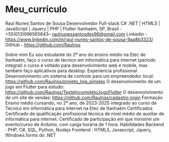 # Meu_curriculo
Raul Nunes Santos de Sousa
Desenvolvedor Full-stack C# .NET | HTML5 | JavaScript | Jquery | PHP | Flutter
Itanhaém, SP, Brasil - +55(013)996565643– raulnunessantosdes96@gmail.com
Linkedin - https://www.linkedin.com/in/raul-nunes-santos-de-sousa-9aa8b3323/ GitHub - https://github.com/Raulnss

Sobre mim
Eu sou estudante do 2º ano do ensino médio na Etec de Itanhaém, faço o curso de técnico em informática para internet (período integral) o curso é voltado para desenvolvimento web e mobile, mas também faço aplicativos para desktop.
Experiencia profissional
Desenvolvimento um sistema de controle para um empreendedor local: https://github.com/Raulnss/projeto_loja_simples
O desenvolvimento de um jogo em Flutter para estudo: https://github.com/Raulnss/TesteIncompletoJogoFlutter
O desenvolvimento de um site de vendas:
https://github.com/Raulnss/cadastro-login
Formação
Ensino médio cursando, no 2º ano, de 2023-2025 integrado ao curso de Técnico em informática para internet na Etec de Itanhaém 
Certificados
Certificado de qualificação profissional técnica de nível médio de auxiliar de informática para internet.
Certificado de participação em que ministrei um evento/curso de Arduino, com carga horaria de 1 hora.
Habilidades
Backend : PHP, C#, SQL, Python, Nodejs
Frontend : HTML5, Javascript, Jquery, Windows.forms do .NET
